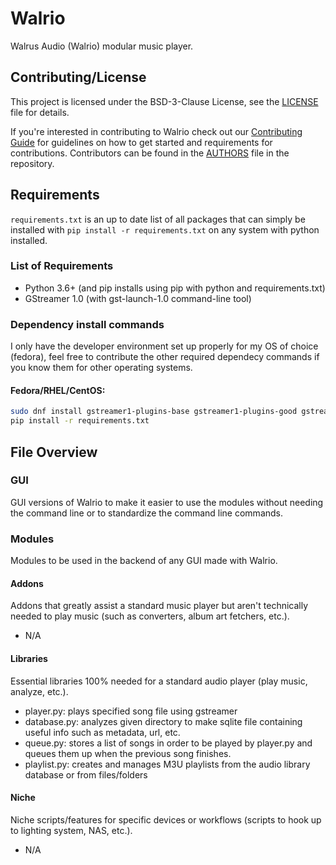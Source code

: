 # Walrio
Walrus Audio (Walrio) modular music player.

## Contributing/License
This project is licensed under the BSD-3-Clause License, see the [LICENSE](LICENSE) file for details. 

If you're interested in contributing to Walrio check out our [Contributing Guide](CONTRIBUTING.md) for guidelines on how to get started and requirements for contributions. Contributors can be found in the [AUTHORS](AUTHORS) file in the repository.

## Requirements
```requirements.txt``` is an up to date list of all packages that can simply be installed with ```pip install -r requirements.txt``` on any system with python installed.

### List of Requirements
- Python 3.6+ (and pip installs using pip with python and requirements.txt)
- GStreamer 1.0 (with gst-launch-1.0 command-line tool)

### Dependency install commands
I only have the developer environment set up properly for my OS of choice (fedora), feel free to contribute the other required dependecy commands if you know them for other operating systems.

#### Fedora/RHEL/CentOS:
```bash
sudo dnf install gstreamer1-plugins-base gstreamer1-plugins-good gstreamer1-plugins-ugly gstreamer1-tools
pip install -r requirements.txt
```

## File Overview

### GUI
GUI versions of Walrio to make it easier to use the modules without needing the command line or to standardize the command line commands.

### Modules
Modules to be used in the backend of any GUI made with Walrio.

#### Addons
Addons that greatly assist a standard music player but aren't technically needed to play music (such as converters, album art fetchers, etc.).
- N/A

#### Libraries
Essential libraries 100% needed for a standard audio player (play music, analyze, etc.).
- player.py: plays specified song file using gstreamer
- database.py: analyzes given directory to make sqlite file containing useful info such as metadata, url, etc.
- queue.py: stores a list of songs in order to be played by player.py and queues them up when the previous song finishes.
- playlist.py: creates and manages M3U playlists from the audio library database or from files/folders

#### Niche
Niche scripts/features for specific devices or workflows (scripts to hook up to lighting system, NAS, etc.).
- N/A
